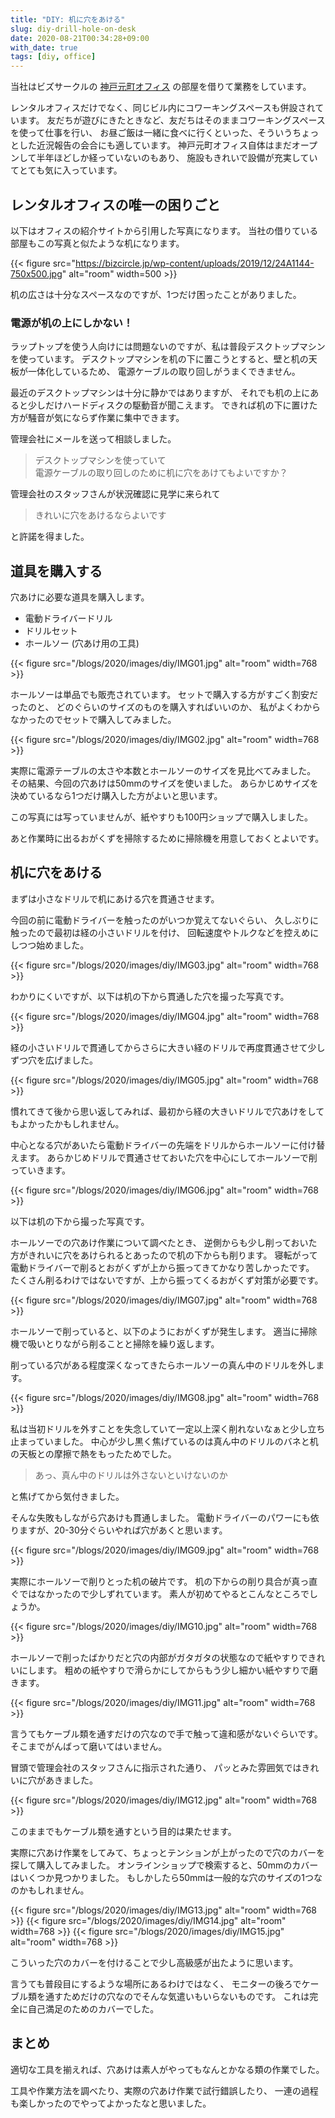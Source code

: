 ```yaml
---
title: "DIY: 机に穴をあける"
slug: diy-drill-hole-on-desk
date: 2020-08-21T00:34:28+09:00
with_date: true
tags: [diy, office]
---
```


当社はビズサークルの [神戸元町オフィス](https://bizcircle.jp/kobemotomachi/) の部屋を借りて業務をしています。

レンタルオフィスだけでなく、同じビル内にコワーキングスペースも併設されています。
友だちが遊びにきたときなど、友だちはそのままコワーキングスペースを使って仕事を行い、
お昼ご飯は一緒に食べに行くといった、そういうちょっとした近況報告の会合にも適しています。
神戸元町オフィス自体はまだオープンして半年ほどしか経っていないのもあり、
施設もきれいで設備が充実していてとても気に入っています。

## レンタルオフィスの唯一の困りごと

以下はオフィスの紹介サイトから引用した写真になります。
当社の借りている部屋もこの写真と似たような机になります。

{{< figure src="https://bizcircle.jp/wp-content/uploads/2019/12/24A1144-750x500.jpg" alt="room" width=500 >}}

机の広さは十分なスペースなのですが、1つだけ困ったことがありました。

### 電源が机の上にしかない！

ラップトップを使う人向けには問題ないのですが、私は普段デスクトップマシンを使っています。
デスクトップマシンを机の下に置こうとすると、壁と机の天板が一体化しているため、
電源ケーブルの取り回しがうまくできません。

最近のデスクトップマシンは十分に静かではありますが、
それでも机の上にあると少しだけハードディスクの駆動音が聞こえます。
できれば机の下に置けた方が騒音が気にならず作業に集中できます。

管理会社にメールを送って相談しました。

> デスクトップマシンを使っていて\
> 電源ケーブルの取り回しのために机に穴をあけてもよいですか？

管理会社のスタッフさんが状況確認に見学に来られて

> きれいに穴をあけるならよいです

と許諾を得ました。

## 道具を購入する

穴あけに必要な道具を購入します。

* 電動ドライバードリル
* ドリルセット
* ホールソー (穴あけ用の工具)

{{< figure src="/blogs/2020/images/diy/IMG01.jpg" alt="room" width=768 >}}

ホールソーは単品でも販売されています。
セットで購入する方がすごく割安だったのと、
どのぐらいのサイズのものを購入すればいいのか、
私がよくわからなかったのでセットで購入してみました。

{{< figure src="/blogs/2020/images/diy/IMG02.jpg" alt="room" width=768 >}}

実際に電源テーブルの太さや本数とホールソーのサイズを見比べてみました。
その結果、今回の穴あけは50mmのサイズを使いました。
あらかじめサイズを決めているなら1つだけ購入した方がよいと思います。

この写真には写っていませんが、紙やすりも100円ショップで購入しました。

あと作業時に出るおがくずを掃除するために掃除機を用意しておくとよいです。

## 机に穴をあける

まずは小さなドリルで机にあける穴を貫通させます。

今回の前に電動ドライバーを触ったのがいつか覚えてないぐらい、
久しぶりに触ったので最初は経の小さいドリルを付け、
回転速度やトルクなどを控えめにしつつ始めました。

{{< figure src="/blogs/2020/images/diy/IMG03.jpg" alt="room" width=768 >}}

わかりにくいですが、以下は机の下から貫通した穴を撮った写真です。

{{< figure src="/blogs/2020/images/diy/IMG04.jpg" alt="room" width=768 >}}

経の小さいドリルで貫通してからさらに大きい経のドリルで再度貫通させて少しずつ穴を広げました。

{{< figure src="/blogs/2020/images/diy/IMG05.jpg" alt="room" width=768 >}}

慣れてきて後から思い返してみれば、最初から経の大きいドリルで穴あけをしてもよかったかもしれません。

中心となる穴があいたら電動ドライバーの先端をドリルからホールソーに付け替えます。
あらかじめドリルで貫通させておいた穴を中心にしてホールソーで削っていきます。

{{< figure src="/blogs/2020/images/diy/IMG06.jpg" alt="room" width=768 >}}

以下は机の下から撮った写真です。

ホールソーでの穴あけ作業について調べたとき、
逆側からも少し削っておいた方がきれいに穴をあけられるとあったので机の下からも削ります。
寝転がって電動ドライバーで削るとおがくずが上から振ってきてかなり苦しかったです。
たくさん削るわけではないですが、上から振ってくるおがくず対策が必要です。

{{< figure src="/blogs/2020/images/diy/IMG07.jpg" alt="room" width=768 >}}

ホールソーで削っていると、以下のようにおがくずが発生します。
適当に掃除機で吸いとりながら削ることと掃除を繰り返します。

削っている穴がある程度深くなってきたらホールソーの真ん中のドリルを外します。

{{< figure src="/blogs/2020/images/diy/IMG08.jpg" alt="room" width=768 >}}

私は当初ドリルを外すことを失念していて一定以上深く削れないなぁと少し立ち止まっていました。
中心が少し黒く焦げているのは真ん中のドリルのバネと机の天板との摩擦で熱をもったためでした。

> あっ、真ん中のドリルは外さないといけないのか

と焦げてから気付きました。

そんな失敗もしながら穴あけも貫通しました。
電動ドライバーのパワーにも依りますが、20-30分ぐらいやれば穴があくと思います。

{{< figure src="/blogs/2020/images/diy/IMG09.jpg" alt="room" width=768 >}}

実際にホールソーで削りとった机の破片です。
机の下からの削り具合が真っ直ぐではなかったので少しずれています。
素人が初めてやるとこんなところでしょうか。

{{< figure src="/blogs/2020/images/diy/IMG10.jpg" alt="room" width=768 >}}

ホールソーで削ったばかりだと穴の内部がガタガタの状態なので紙やすりできれいにします。
粗めの紙やすりで滑らかにしてからもう少し細かい紙やすりで磨きます。

{{< figure src="/blogs/2020/images/diy/IMG11.jpg" alt="room" width=768 >}}

言うてもケーブル類を通すだけの穴なので手で触って違和感がないぐらいです。
そこまでがんばって磨いてはいません。

冒頭で管理会社のスタッフさんに指示された通り、
パッとみた雰囲気ではきれいに穴があきました。

{{< figure src="/blogs/2020/images/diy/IMG12.jpg" alt="room" width=768 >}}

このままでもケーブル類を通すという目的は果たせます。

実際に穴あけ作業をしてみて、ちょっとテンションが上がったので穴のカバーを探して購入してみました。
オンラインショップで検索すると、50mmのカバーはいくつか見つかりました。
もしかしたら50mmは一般的な穴のサイズの1つなのかもしれません。

{{< figure src="/blogs/2020/images/diy/IMG13.jpg" alt="room" width=768 >}}
{{< figure src="/blogs/2020/images/diy/IMG14.jpg" alt="room" width=768 >}}
{{< figure src="/blogs/2020/images/diy/IMG15.jpg" alt="room" width=768 >}}

こういった穴のカバーを付けることで少し高級感が出たように思います。

言うても普段目にするような場所にあるわけではなく、
モニターの後ろでケーブル類を通すためだけの穴なのでそんな気遣いもいらないものです。
これは完全に自己満足のためのカバーでした。

## まとめ

適切な工具を揃えれば、穴あけは素人がやってもなんとかなる類の作業でした。

工具や作業方法を調べたり、実際の穴あけ作業で試行錯誤したり、
一連の過程も楽しかったのでやってよかったなと思いました。
